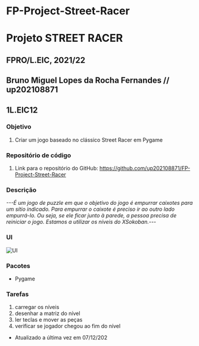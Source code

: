# FP-Project-Street-Racer
# Projeto STREET RACER
## FPRO/L.EIC, 2021/22
## Bruno Miguel Lopes da Rocha Fernandes // up202108871
## 1L.EIC12

### Objetivo

1. Criar um jogo baseado no clássico Street Racer em Pygame



### Repositório de código

1) Link para o repositório do GitHub: https://github.com/up202108871/FP-Project-Street-Racer

### Descrição

*---É um jogo de puzzle em que o objetivo do jogo é empurrar caixotes para um sítio indicado. 
Para empurrar o caixote é preciso ir ao outro lado empurrá-lo. 
Ou seja, se ele ficar junto à parede, a pessoa precisa de reiniciar o jogo. Estamos a utilizar os níveis do XSokoban.---*

### UI

![UI](ui.png)

### Pacotes

- Pygame

### Tarefas

1. carregar os níveis
1. desenhar a matriz do nível
1. ler teclas e mover as peças
2. verificar se jogador chegou ao fim do nível

- Atualizado a última vez em 07/12/202
